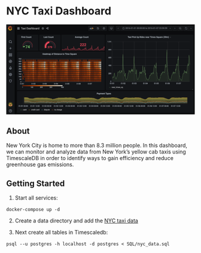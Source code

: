 # NYC Taxi Dashboard

![demo.gif](demo.png)

## About

New York City is home to more than 8.3 million people. In this dashboard, we can monitor and analyze data from New York’s yellow cab taxis using TimescaleDB in order to identify ways to gain efficiency and reduce greenhouse gas emissions.

## Getting Started

1. Start all services:

```
docker-compose up -d
```

2. Create a data directory and add the [NYC taxi data](https://docs.timescale.com/latest/tutorials/tutorial-hello-timescale)

3. Next create all tables in Timescaledb:

```
psql --u postgres -h localhost -d postgres < SQL/nyc_data.sql
```
